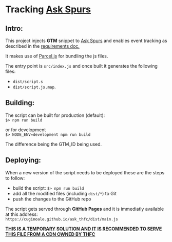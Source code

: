 # Tracking [Ask Spurs](https://ask.tottenhamhotspur.com/hc/en-us)

## Intro:

This project injects **GTM** snippet to [Ask Spurs](https://ask.tottenhamhotspur.com/hc/en-us) and enables event tracking as described in the [requirements doc.](https://docs.google.com/document/d/1qcj6a38auf5zmlhagOAE5rQCPUnuHNpD6mpSf5mOTcg/edit?usp=sharing)

It makes use of [Parcel.js](https://parceljs.org) for bundling the js files.

The entry point is `src/index.js` and once built it generates the following files:

- `dist/script.s`
- `dist/script.js.map`.

## Building:

The script can be built for production (default):  
`$> npm run build `

or for development  
`$> NODE_ENV=development npm run build `

The difference being the GTM_ID being used.

## Deploying:

When a new version of the script needs to be deployed these are the steps to follow:

- build the script: `$> npm run build `
- add all the modified files (including `dist/*`) to Git
- push the changes to the GitHub repo

The script gets served through **GitHub Pages** and it is immediatly available at this address:  
`https://cuginoale.github.io/ask_thfc/dist/main.js`

**<u>THIS IS A TEMPORARY SOLUTION AND IT IS RECOMMENDED TO SERVE THIS FILE FROM A CDN OWNED BY THFC</u>**

